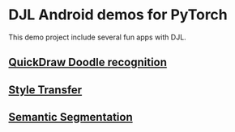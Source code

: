 # DJL Android demos for PyTorch

This demo project include several fun apps with DJL.

## [QuickDraw Doodle recognition](quickdraw_recognition/README.md)
## [Style Transfer](style_transfer_cyclegan/README.md)
## [Semantic Segmentation](semantic_segmentation/README.md)

